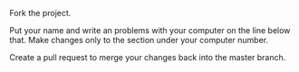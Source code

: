 Fork the project.

Put your name and write an problems with your computer on the line below that. Make changes only to the section under your computer number.

Create a pull request to merge your changes back into the master branch.

